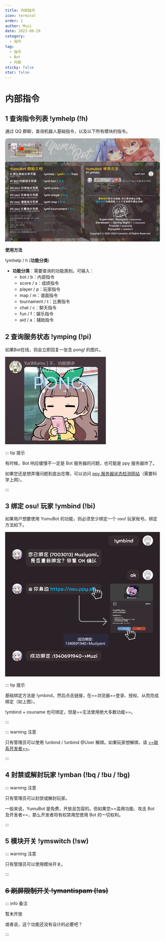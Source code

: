 ```yaml
---
title: 内部指令
icon: terminal
order: 1
author: Muzi
date: 2023-08-29
category:
  - 指令
tag:
  - 指令
  - Bot
  - 内部
sticky: false
star: false
---
```


# 内部指令

## <HopeIcon icon="list"/> 1 查询指令列表 !ymhelp (!h)

通过 QQ 群聊，查询机器人基础指令，以及以下所有模块的指令。

![帮助文档](img/help-default.png)

**使用方法**

!ymhelp / h (**功能分类**)

- **功能分类**：需要查询的功能类别。可输入：
  - bot / b：内部指令
  - score / s：成绩指令
  - player / p：玩家指令
  - map / m：谱面指令
  - tournament / t：比赛指令
  - chat / c：聊天指令
  - fun / f：娱乐指令
  - aid / a：辅助指令

## <HopeIcon icon="server"/> 2 查询服务状态 !ymping (!pi)

如果Bot在线，则会立即回复一张含 pong! 的图片。

![Bot 回复](img/bot-ping.png)

::: tip 提示

有时候，Bot 响应缓慢不一定是 Bot 服务器的问题，也可能是 ppy 服务器炸了。

如果您还是想弄懂问题到底出在哪，可以访问 <HopeIcon icon="link"/> [ppy 服务器状态检测网站](https://status.ppy.sh/)（需要科学上网）。

:::

## <HopeIcon icon="network-wired"/> 3 绑定 osu! 玩家 !ymbind (!bi)

如果用户想要使用 YumuBot 的功能，则必须至少绑定一个 osu! 玩家账号。绑定方法如下。

![Bot 绑定](img/bot-bind.png)

::: tip 提示

基础绑定方法是 !ymbind，然后点击链接，在==浏览器==登录、授权、从而完成绑定（如上图）。

!ymbind + osuname 也可绑定，但是==无法使用绝大多数功能==。

:::

::: warning 注意

只有管理员可以使用 !unbind / !unbind @User 解绑。如果玩家想解绑，请 <HopeIcon icon="link"/> [==联系开发者==](../about/dev.md)。

:::

## <HopeIcon icon="ban"/> 4 封禁或解封玩家 !ymban (!bq / !bu / !bg)

::: warning 注意

只有管理员可以封禁或解封玩家。

一般来说，YumuBot 是免费，开放且包容的。但如果您==滥用功能、攻击 Bot 及开发者==，那么开发者将有权禁用您使用 Bot 的一切权利。

:::

## <HopeIcon icon="sliders"/> 5 模块开关 !ymswitch (!sw)

::: warning 注意

只有管理员可以使用模块开关。

:::

## ~~<HopeIcon icon="desktop"/> 6 刷屏限制开关 !ymantispam (!as)~~

::: info 备注

暂未开放

或者说，这个功能还没有设计的必要吧？

:::